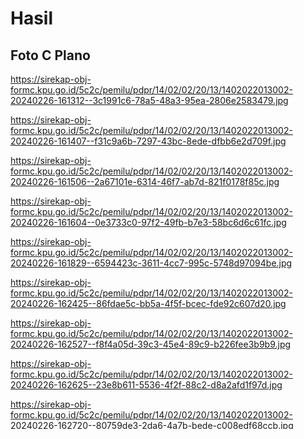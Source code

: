 # Hasil

## Foto C Plano

https://sirekap-obj-formc.kpu.go.id/5c2c/pemilu/pdpr/14/02/02/20/13/1402022013002-20240226-161312--3c1991c6-78a5-48a3-95ea-2806e2583479.jpg

https://sirekap-obj-formc.kpu.go.id/5c2c/pemilu/pdpr/14/02/02/20/13/1402022013002-20240226-161407--f31c9a6b-7297-43bc-8ede-dfbb6e2d709f.jpg

https://sirekap-obj-formc.kpu.go.id/5c2c/pemilu/pdpr/14/02/02/20/13/1402022013002-20240226-161506--2a67101e-6314-46f7-ab7d-821f0178f85c.jpg

https://sirekap-obj-formc.kpu.go.id/5c2c/pemilu/pdpr/14/02/02/20/13/1402022013002-20240226-161604--0e3733c0-97f2-49fb-b7e3-58bc6d6c61fc.jpg

https://sirekap-obj-formc.kpu.go.id/5c2c/pemilu/pdpr/14/02/02/20/13/1402022013002-20240226-161829--6594423c-3611-4cc7-995c-5748d97094be.jpg

https://sirekap-obj-formc.kpu.go.id/5c2c/pemilu/pdpr/14/02/02/20/13/1402022013002-20240226-162425--86fdae5c-bb5a-4f5f-bcec-fde92c607d20.jpg

https://sirekap-obj-formc.kpu.go.id/5c2c/pemilu/pdpr/14/02/02/20/13/1402022013002-20240226-162527--f8f4a05d-39c3-45e4-89c9-b226fee3b9b9.jpg

https://sirekap-obj-formc.kpu.go.id/5c2c/pemilu/pdpr/14/02/02/20/13/1402022013002-20240226-162625--23e8b611-5536-4f2f-88c2-d8a2afd1f97d.jpg

https://sirekap-obj-formc.kpu.go.id/5c2c/pemilu/pdpr/14/02/02/20/13/1402022013002-20240226-162720--80759de3-2da6-4a7b-bede-c008edf68ccb.jpg

https://sirekap-obj-formc.kpu.go.id/5c2c/pemilu/pdpr/14/02/02/20/13/1402022013002-20240226-162817--b7221014-fe26-49ce-8578-1bdb1d313576.jpg

https://sirekap-obj-formc.kpu.go.id/5c2c/pemilu/pdpr/14/02/02/20/13/1402022013002-20240226-162920--ba6319c4-c2e2-4e8f-ad85-111c62ba8ffa.jpg

https://sirekap-obj-formc.kpu.go.id/5c2c/pemilu/pdpr/14/02/02/20/13/1402022013002-20240226-163015--ea58c27a-d589-42f7-ac70-6a1b724c6ad3.jpg

https://sirekap-obj-formc.kpu.go.id/5c2c/pemilu/pdpr/14/02/02/20/13/1402022013002-20240226-163113--a8353256-a3b8-474a-bf70-fd2d98c0a50c.jpg

https://sirekap-obj-formc.kpu.go.id/5c2c/pemilu/pdpr/14/02/02/20/13/1402022013002-20240226-163215--bd0acb12-a139-4172-a03a-1287d1674186.jpg

https://sirekap-obj-formc.kpu.go.id/5c2c/pemilu/pdpr/14/02/02/20/13/1402022013002-20240226-164627--a073c30a-f36e-4371-88cf-7d7e09af493e.jpg

https://sirekap-obj-formc.kpu.go.id/5c2c/pemilu/pdpr/14/02/02/20/13/1402022013002-20240226-163435--468147ea-c9aa-4817-bb19-29ecde885c50.jpg

https://sirekap-obj-formc.kpu.go.id/5c2c/pemilu/pdpr/14/02/02/20/13/1402022013002-20240226-163536--2be808b9-7bd3-43cb-a421-3c5b413f1532.jpg

https://sirekap-obj-formc.kpu.go.id/5c2c/pemilu/pdpr/14/02/02/20/13/1402022013002-20240226-163633--3226186f-8178-4841-aef5-462c57970d8d.jpg

https://sirekap-obj-formc.kpu.go.id/5c2c/pemilu/pdpr/14/02/02/20/13/1402022013002-20240226-163725--f1e77a98-7fe1-432c-aeb6-d6ca8a61dd48.jpg

https://sirekap-obj-formc.kpu.go.id/5c2c/pemilu/pdpr/14/02/02/20/13/1402022013002-20240226-163816--acd90f1c-5889-4e13-9987-295e977cef64.jpg


## Metadata

| Key        | Value               |
| ---------- | ------------------- |
| Time Stamp | 2024-02-26 17:03:51 |
| Kode Dapil | 1402                |



